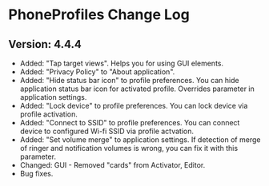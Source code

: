 PhoneProfiles Change Log
========================

Version: 4.4.4
--------------
- Added: "Tap target views". Helps you for using GUI elements.
- Added: "Privacy Policy" to "About application".
- Added: "Hide status bar icon" to profile preferences. You can hide application status bar icon for activated profile. Overrides parameter in application settings. 
- Added: "Lock device" to profile preferences. You can lock device via profile activation.
- Added: "Connect to SSID" to profile preferences. You can connect device to configured Wi-fi SSID via profile actvation.
- Added: "Set volume merge" to application settings. If detection of merge of ringer and notification volumes is wrong, you can fix it with this parameter.
- Changed: GUI - Removed "cards" from Activator, Editor.
- Bug fixes.
